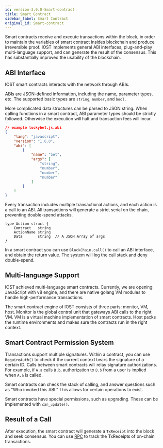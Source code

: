 ```yaml
---
id: version-3.0.0-Smart-contract
title: Smart Contract
sidebar_label: Smart Contract
original_id: Smart-contract
---
```


Smart contracts receive and execute transactions within the block, in order to maintain the variables of smart contract insides blockchain and produce irreversible proof. IOST implements general ABI interfaces, plug-and-play multi-language support, and can generate the result of the consensus. This has substantially improved the usability of the blockchain.

## ABI Interface

IOST smart contracts interacts with the network through ABIs.

ABIs are JSON-defined information, including the name, parameter types, etc. The supported basic types are `string`, `number`, and `bool`.

More complicated data structures can be parsed to JSON string. When calling functions in a smart contract, ABI parameter types should be strictly followed. Otherwise the execution will halt and transaction fees will incur.

```json
// example luckybet.js.abi
{
    "lang": "javascript",
    "version": "1.0.0",
    "abi": [
        {
            "name": "bet",
            "args": [
                "string",
                "number",
                "number",
                "number"
            ]
        }
    ]
}
```

Every transaction includes multiple transactional actions, and each action is a call to an ABI. All transactions will generate a strict serial on the chain, preventing double-spend attacks.

```golang
type Action struct {
	Contract   string  
	ActionName string
	Data       string  // A JSON Array of args
}
```

In a smart contract you can use `BlockChain.call()` to call an ABI interface, and obtain the return value. The system will log the call stack and deny double-spend.

## Multi-language Support

IOST achieved multi-language smart contracts. Currently, we are opening JavaScript with v8 engine, and there are native golang VM modules to handle high-performance transactions.

The smart contract engine of IOST consists of three parts: monitor, VM, host. Monitor is the global control unit that gateways ABI calls to the right VM. VM is a virtual machine implementation of smart contracts. Host packs the runtime environments and makes sure the contracts run in the right context.

## Smart Contract Permission System

Transactions support multiple signatures. Within a contract, you can use `RequireAuth()` to check if the current context bears the signature of a certain ID. Calls between smart contracts will relay signature authorizations. For example, if `A.a` calls `B.b`, authorization to `B.b` from a user is implied when `A.a` is called.

Smart contracts can check the stack of calling, and answer questions such as "Who invoked this ABI." This allows for certain operations to exist.

Smart contracts have special permissions, such as upgrading. These can be implemented with `can_update()`.

## Result of a Call

After execution, the smart contract will generate a `TxReceipt` into the block and seek consensus. You can use [RPC](6-reference/API.md#gettxreceiptbytxhash-hash) to track the TxReceipts of on-chain transactions.



